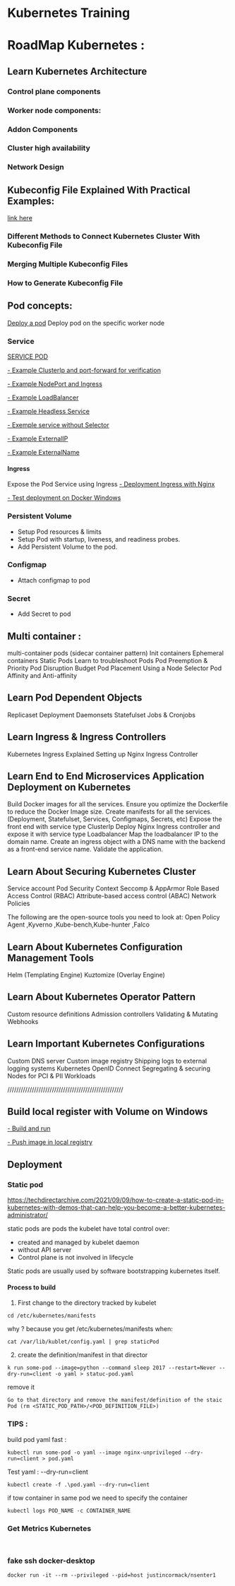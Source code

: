 # Kubernetes Training

 # RoadMap Kubernetes :
 ## Learn Kubernetes Architecture
 ### Control plane components
 ### Worker node components:
 ### Addon Components
 ### Cluster high availability
 ### Network Design

 ## Kubeconfig File Explained With Practical Examples:
 [link here](./kubeconfig.md) 
 ### Different Methods to Connect Kubernetes Cluster With Kubeconfig File
 ### Merging Multiple Kubeconfig Files
 ### How to Generate Kubeconfig File


## Pod concepts:
  [Deploy a pod](./pod-concepts/README.md)
  Deploy pod on the specific worker node

### Service
[SERVICE POD](./pod-concepts/2-examples-services/README.md)

[- Example ClusterIp and port-forward for verification](./pod-concepts/2-examples-services#1-example-useing-clusterip-and-port-forward-for-verification)

[- Example NodePort and Ingress](./pod-concepts/2-examples-services)

[- Example LoadBalancer](./pod-concepts/2-examples-services)

[- Example Headless Service](./pod-concepts/2-examples-services)

[- Exemple service without Selector](./pod-concepts/2-examples-services)

[- Example ExternalIP](./pod-concepts/2-examples-services)

[- Example ExternalName](./pod-concepts/2-examples-services)

#### Ingress
Expose the Pod Service using Ingress
[- Deployment Ingress with Nginx](./pod-concepts/1-example-nginx-ingress/README.md)

[- Test deployment on Docker Windows](./pod-concepts/1-example-nginx-ingress/README.md)

### Persistent Volume
- Setup Pod resources & limits
- Setup Pod with startup, liveness, and readiness probes.
- Add Persistent Volume to the pod.

### Configmap
- Attach configmap to pod

### Secret
- Add Secret to pod

## Multi container :
multi-container pods (sidecar container pattern)
Init containers
Ephemeral containers
Static Pods
Learn to troubleshoot Pods
Pod Preemption & Priority
Pod Disruption Budget
Pod Placement Using a Node Selector
Pod Affinity and Anti-affinity

## Learn Pod Dependent Objects
Replicaset
Deployment
Daemonsets
Statefulset
Jobs & Cronjobs

## Learn Ingress & Ingress Controllers
Kubernetes Ingress Explained
Setting up Nginx Ingress Controller

## Learn End to End Microservices Application Deployment on Kubernetes
Build Docker images for all the services. Ensure you optimize the Dockerfile to reduce the Docker Image size.
Create manifests for all the services. (Deployment, Statefulset, Services, Configmaps, Secrets, etc)
Expose the front end with service type ClusterIp
Deploy Nginx Ingress controller and expose it with service type Loadbalancer
Map the loadbalancer IP to the domain name.
Create an ingress object with a DNS name with the backend as a front-end service name.
Validate the application.

## Learn About Securing Kubernetes Cluster
Service account
Pod Security Context
Seccomp & AppArmor
Role Based Access Control (RBAC)
Attribute-based access control (ABAC) 
Network Policies

The following are the open-source tools you need to look at: Open Policy Agent ,Kyverno ,Kube-bench,Kube-hunter ,Falco

## Learn About Kubernetes Configuration Management Tools
Helm (Templating Engine)
Kuztomize (Overlay Engine)

## Learn About Kubernetes Operator Pattern
Custom resource definitions
Admission controllers
Validating & Mutating Webhooks

## Learn Important Kubernetes Configurations
Custom DNS server
Custom image registry
Shipping logs to external logging systems
Kubernetes OpenID Connect
Segregating & securing Nodes for PCI & PII Workloads


////////////////////////////////////////////////////
## Build local register with Volume on Windows
[- Build and run](./local-register-windows)

[- Push image in local registry](./local-register-windows)

## Deployment

### Static pod 

https://techdirectarchive.com/2021/09/09/how-to-create-a-static-pod-in-kubernetes-with-demos-that-can-help-you-become-a-better-kubernetes-administrator/

static pods are pods the kubelet have total control over:
- created and managed by kubelet daemon 
- without API server
- Control plane is not involved in lifecycle 

Static pods are usually used by software bootstrapping kubernetes itself.

#### Process to build 

1) First change to the directory tracked by kubelet
```
cd /etc/kubernetes/manifests
```
why ? because you get /etc/kubernetes/manifests when: 
```
cat /var/lib/kublet/config.yaml | grep staticPod
```

2) create the definition/manifest in that director
```
k run some-pod --image=python --command sleep 2017 --restart=Never --dry-run=client -o yaml > statuc-pod.yaml
```
remove it 
```
Go to that directory and remove the manifest/definition of the staic Pod (rm <STATIC_POD_PATH>/<POD_DEFINITION_FILE>)
```

### TIPS :

build pod yaml fast :
```
kubectl run some-pod -o yaml --image nginx-unprivileged --dry-run=client > pod.yaml
```

Test yaml : --dry-run=client
```
kubectl create -f .\pod.yaml --dry-run=client
```

if tow container in same pod we need to specify the container 
```
kubectl logs POD_NAME -c CONTAINER_NAME
```
 ### Get Metrics Kubernetes

 ```kubectl top node
 ```

 ```kubectl top pod -A --containers=true
 ```

 ### fake ssh docker-desktop
 ```
 docker run -it --rm --privileged --pid=host justincormack/nsenter1                                                   
 ```
